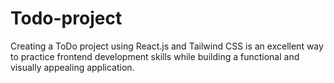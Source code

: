 # Todo-project
Creating a ToDo project using React.js and Tailwind CSS is an excellent way to practice frontend development skills while building a functional and visually appealing application.

